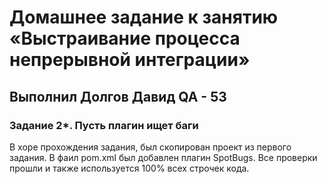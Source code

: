 # Домашнее задание к занятию «Выстраивание процесса непрерывной интеграции»
## Выполнил Долгов Давид QA - 53
### Задание 2*. Пусть плагин ищет баги
В хоре прохождения задания, был скопирован проект из первого задания.
В фаил pom.xml был добавлен плагин SpotBugs.
Все проверки прошли и также используется 100% всех строчек кода. 